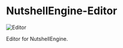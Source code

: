 # NutshellEngine-Editor
![Editor](https://www.team-nutshell.dev/nutshellengine/assets/images/editor.png)

Editor for NutshellEngine.